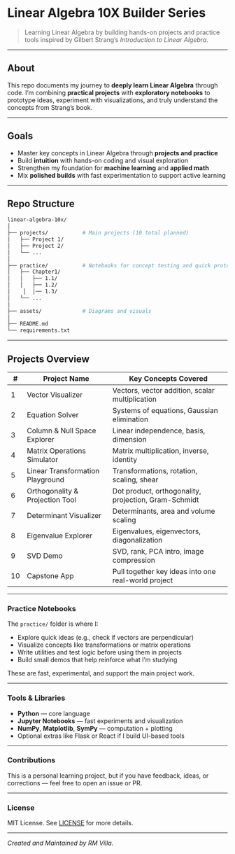 # Linear Algebra 10X Builder Series

> Learning Linear Algebra by building hands-on projects and practice tools inspired by Gilbert Strang’s *Introduction to Linear Algebra*.

---

## About

This repo documents my journey to **deeply learn Linear Algebra** through code. I’m combining **practical projects** with **exploratory notebooks** to prototype ideas, experiment with visualizations, and truly understand the concepts from Strang’s book.

---

## Goals

* Master key concepts in Linear Algebra through **projects and practice**
* Build **intuition** with hands-on coding and visual exploration
* Strengthen my foundation for **machine learning** and **applied math**
* Mix **polished builds** with fast experimentation to support active learning

---

## Repo Structure

```bash
linear-algebra-10x/
│
├── projects/           # Main projects (10 total planned)
│   ├── Project 1/
│   ├── Project 2/
│   └── ...
│
├── practice/           # Notebooks for concept testing and quick prototypes
│   ├── Chapter1/
│   │   ├── 1.1/
│   │   ├── 1.2/
│    │  │── 1.3/
│   └── ...
│
├── assets/             # Diagrams and visuals
│
├── README.md
└── requirements.txt
````

---

## Projects Overview

|#|Project Name|Key Concepts Covered|
|---|---|---|
|1|Vector Visualizer|Vectors, vector addition, scalar multiplication|
|2|Equation Solver|Systems of equations, Gaussian elimination|
|3|Column & Null Space Explorer|Linear independence, basis, dimension|
|4|Matrix Operations Simulator|Matrix multiplication, inverse, identity|
|5|Linear Transformation Playground|Transformations, rotation, scaling, shear|
|6|Orthogonality & Projection Tool|Dot product, orthogonality, projection, Gram-Schmidt|
|7|Determinant Visualizer|Determinants, area and volume scaling|
|8|Eigenvalue Explorer|Eigenvalues, eigenvectors, diagonalization|
|9|SVD Demo|SVD, rank, PCA intro, image compression|
|10|Capstone App|Pull together key ideas into one real-world project|

---

### Practice Notebooks

The `practice/` folder is where I:

- Explore quick ideas (e.g., check if vectors are perpendicular)
- Visualize concepts like transformations or matrix operations
- Write utilities and test logic before using them in projects
- Build small demos that help reinforce what I’m studying

These are fast, experimental, and support the main project work. 

---

### Tools & Libraries

- **Python** — core language
- **Jupyter Notebooks** — fast experiments and visualization
- **NumPy**, **Matplotlib**, **SymPy** — computation + plotting
- Optional extras like Flask or React if I build UI-based tools
    

---

### Contributions

This is a personal learning project, but if you have feedback, ideas, or corrections — feel free to open an issue or PR.

---

### License

MIT License. See [LICENSE](https://en.wikipedia.org/wiki/MIT_License) for more details.

---

_Created and Maintained by RM Villa._

